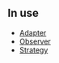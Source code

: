 ## In use
- [Adapter](https://github.com/Zhikh/NET.S.2018.Zhikh.09/blob/master/Task1/Logic.Task1/Sorter.cs)
- [Observer](https://github.com/Zhikh/NET.S.2018.Zhikh.14/blob/master/Task1.Logic/Clock.cs)
- [Strategy](https://github.com/Zhikh/NET.S.2018.Zhikh.01/tree/master/Logic)
